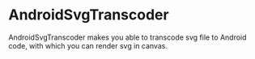 # AndroidSvgTranscoder
AndroidSvgTranscoder makes you able to transcode svg file to Android code, with which you can render svg in canvas.
